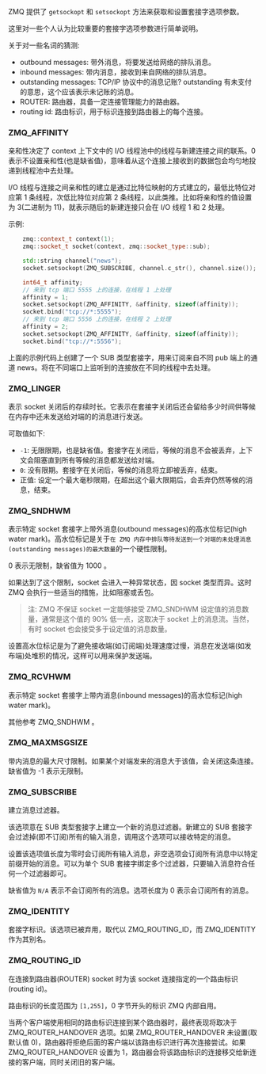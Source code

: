 
ZMQ 提供了 `getsockopt` 和 `setsockopt` 方法来获取和设置套接字选项参数。

这里对一些个人认为比较重要的套接字选项参数进行简单说明。

关于对一些名词的猜测:
- outbound messages: 带外消息，将要发送给网络的排队消息。
- inbound messages: 带内消息，接收到来自网络的排队消息。
- outstanding messages: TCP/IP 协议中的消息记账? outstanding 有未支付的意思，这个应该表示未记账的消息。
- ROUTER: 路由器，具备一定连接管理能力的路由器。
- routing id: 路由标识，用于标识连接到路由器上的每个连接。

### ZMQ_AFFINITY

亲和性决定了 context 上下文中的 I/O 线程池中的线程与新建连接之间的联系。0 表示不设置亲和性(也是缺省值)，意味着从这个连接上接收到的数据包会均匀地投递到线程池中去处理。

I/O 线程与连接之间亲和性的建立是通过比特位映射的方式建立的，最低比特位对应第 1 条线程，次低比特位对应第 2 条线程，以此类推。比如将亲和性的值设置为 3(二进制为 11)，就表示随后的新建连接只会在 I/O 线程 1 和 2 处理。

示例:
```cpp
    zmq::context_t context(1);
    zmq::socket_t socket(context, zmq::socket_type::sub);

    std::string channel("news");
    socket.setsockopt(ZMQ_SUBSCRIBE, channel.c_str(), channel.size());

    int64_t affinity;
    // 来到 tcp 端口 5555 上的连接，在线程 1 上处理
    affinity = 1;
    socket.setsockopt(ZMQ_AFFINITY, &affinity, sizeof(affinity));
    socket.bind("tcp://*:5555");
    // 来到 tcp 端口 5556 上的连接，在线程 2 上处理
    affinity = 2;
    socket.setsockopt(ZMQ_AFFINITY, &affinity, sizeof(affinity));
    socket.bind("tcp://*:5556");
```
上面的示例代码上创建了一个 SUB 类型套接字，用来订阅来自不同 pub 端上的通道 news。将在不同端口上监听到的连接放在不同的线程中去处理。


### ZMQ_LINGER

表示 socket 关闭后的存续时长。它表示在套接字关闭后还会留给多少时间供等候在内存中还未发送给对端的的消息进行发送。

可取值如下:
- `-1`: 无限限期，也是缺省值。套接字在关闭后，等候的消息不会被丢弃，上下文会阻塞直到所有等候的消息都发送给对端。
- `0`: 没有限期。套接字在关闭后，等候的消息将立即被丢弃，结束。
- 正值: 设定一个最大毫秒限期，在超出这个最大限期后，会丢弃仍然等候的消息，结束。


### ZMQ_SNDHWM

表示特定 socket 套接字上带外消息(outbound messages)的高水位标记(high water mark)。高水位标记是关于`在 ZMQ 内存中排队等待发送到一个对端的未处理消息(outstanding messages)的最大数量`的一个硬性限制。

0 表示无限制，缺省值为 1000 。

如果达到了这个限制，socket 会进入一种异常状态，因 socket 类型而异。这时 ZMQ 会执行一些适当的措施，比如阻塞或丢包。

> 注: ZMQ 不保证 socket 一定能够接受 ZMQ_SNDHWM 设定值的消息数量，通常是这个值的 90% 低一点，这取决于 socket 上的消息流。当然，有时 socket 也会接受多于设定值的消息数量。

设置高水位标记是为了避免接收端(如订阅端)处理速度过慢，消息在发送端(如发布端)处堆积的情况，这样可以用来保护发送端。

### ZMQ_RCVHWM

表示特定 socket 套接字上带内消息(inbound messages)的高水位标记(high water mark)。

其他参考 ZMQ_SNDHWM 。


### ZMQ_MAXMSGSIZE

带内消息的最大尺寸限制。如果某个对端发来的消息大于该值，会关闭这条连接。缺省值为 -1 表示无限制。


### ZMQ_SUBSCRIBE

建立消息过滤器。

该选项意在 SUB 类型套接字上建立一个新的消息过滤器。新建立的 SUB 套接字会过滤掉(即不订阅)所有的输入消息，调用这个选项可以接收特定的消息。

设置该选项值长度为零时会订阅所有输入消息，非空选项会订阅所有消息中以特定前缀开始的消息。可以为单个 SUB 套接字绑定多个过滤器，只要输入消息符合任何一个过滤器即可。

缺省值为 `N/A` 表示不会订阅所有的消息。选项长度为 0 表示会订阅所有的消息。

### ZMQ_IDENTITY

套接字标识。该选项已被弃用，取代以 ZMQ_ROUTING_ID，而 ZMQ_IDENTITY 作为其别名。

### ZMQ_ROUTING_ID

在连接到路由器(ROUTER) socket 时为该 socket 连接指定的一个路由标识(routing id)。

路由标识的长度范围为 `[1,255]`，0 字节开头的标识 ZMQ 内部自用。

当两个客户端使用相同的路由标识连接到某个路由器时，最终表现将取决于 ZMQ_ROUTER_HANDOVER 选项。如果 ZMQ_ROUTER_HANDOVER 未设置(取默认值 0)，路由器将拒绝后面的客户端以该路由标识进行再次连接尝试。如果 ZMQ_ROUTER_HANDOVER 设置为 1，路由器会将该路由标识的连接移交给新连接的客户端，同时关闭旧的客户端。
